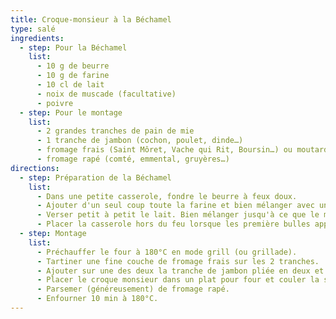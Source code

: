 ```yaml
---
title: Croque-monsieur à la Béchamel
type: salé
ingredients:
  - step: Pour la Béchamel
    list:
      - 10 g de beurre
      - 10 g de farine
      - 10 cl de lait
      - noix de muscade (facultative)
      - poivre
  - step: Pour le montage
    list:
      - 2 grandes tranches de pain de mie
      - 1 tranche de jambon (cochon, poulet, dinde…)
      - fromage frais (Saint Môret, Vache qui Rit, Boursin…) ou moutarde
      - fromage rapé (comté, emmental, gruyères…)
directions:
  - step: Préparation de la Béchamel
    list:
      - Dans une petite casserole, fondre le beurre à feux doux.
      - Ajouter d'un seul coup toute la farine et bien mélanger avec un fouet.
      - Verser petit à petit le lait. Bien mélanger jusqu'à ce que le mélange épaississe.
      - Placer la casserole hors du feu lorsque les première bulles apparaissent puis assaisonner avec la noix de muscade et le poivre (pas de sel car le fromage en contient suffisament). 
  - step: Montage
    list:
      - Préchauffer le four à 180°C en mode grill (ou grillade).
      - Tartiner une fine couche de fromage frais sur les 2 tranches.
      - Ajouter sur une des deux la tranche de jambon pliée en deux et recouvrir avec l'autre tranche (côté fromage frais ou moutarde à l'intérieur).
      - Placer le croque monsieur dans un plat pour four et couler la sauche béchamel sur le croque.
      - Parsemer (généreusement) de fromage rapé.
      - Enfourner 10 min à 180°C.
---
```


